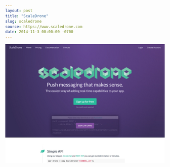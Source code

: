 ```yaml
---
layout: post
title: "ScaleDrone"
slug: scaledrone
source: https://www.scaledrone.com
date: 2014-11-3 00:00:00 -0700
---
```


<img src="/screenshots/scaledrone.jpg">
